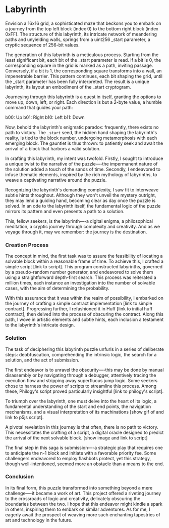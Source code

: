# Labyrinth

Envision a 16x16 grid, a sophisticated maze that beckons you to embark on a journey from the top left block (index 0) to the bottom right block (index 0xFF). The structure of this labyrinth, its intricate network of meandering paths and unyielding walls, springs from a uint256 _start parameter, a cryptic sequence of 256-bit values.

The generation of this labyrinth is a meticulous process. Starting from the least significant bit, each bit of the _start parameter is read. If a bit is 0, the corresponding square in the grid is marked as a path, inviting passage. Conversely, if a bit is 1, the corresponding square transforms into a wall, an impenetrable barrier. This pattern continues, each bit shaping the grid, until the _start parameter has been fully interpreted. The result is a unique labyrinth, its layout an embodiment of the _start cryptogram.

Journeying through this labyrinth is a quest in itself, granting the options to move up, down, left, or right. Each direction is but a 2-byte value, a humble command that guides your path:

b00: Up
b01: Right
b10: Left
b11: Down

Now, behold the labyrinth's enigmatic paradox: frequently, there exists no path to victory. The `_start` seed, the hidden hand shaping the labyrinth's reality, is tied to the block number, undergoing metamorphosis with each emerging block. The gauntlet is thus thrown: to patiently seek and await the arrival of a block that harbors a valid solution.

In crafting this labyrinth, my intent was twofold. Firstly, I sought to introduce a unique twist to the narrative of the puzzle—-the impermanent nature of the solution added a touch of the sands of time. Secondly, I endeavored to infuse thematic elements, inspired by the rich mythology of labyrinths, to weave a captivating narrative around the puzzle.

Recognizing the labyrinth's demanding complexity, I saw fit to interweave subtle hints throughout. Although they won't unveil the mystery outright, they may lend a guiding hand, becoming clear as day once the puzzle is solved. In an ode to the labyrinth itself, the fundamental logic of the puzzle mirrors its pattern and even presents a path to a solution.

This, fellow seekers, is the labyrinth—-a digital enigma, a philosophical meditation, a cryptic journey through complexity and creativity. And as we voyage through it, may we remember: the journey is the destination.

### Creation Process

The concept in mind, the first task was to assure the feasibility of locating a solvable block within a reasonable frame of time. To achieve this, I crafted a simple script [link to script]. This program constructed labyrinths, governed by a pseudo-random number generator, and endeavored to solve them using a straightforward depth-first search. This process was reiterated a million times, each instance an investigation into the number of solvable cases, with the aim of determining the probability.

With this assurance that it was within the realm of possibility, I embarked on the journey of crafting a simple contract implementation [link to simple contract]. Progressing further, I refashioned it in Huff [link to initial huff contract], then delved into the process of obscuring the contract. Along this path, I wove in artistic elements and subtle hints, each inclusion a testament to the labyrinth's intricate design.

### Solution

The task of deciphering this labyrinth puzzle unfurls in a series of deliberate steps: deobfuscation, comprehending the intrinsic logic, the search for a solution, and the act of submission.

The first endeavor is to unravel the obscurity—-this may be done by manual disassembly or by navigating through a debugger, attentively tracing the execution flow and stripping away superfluous jump logic. Some seekers chose to harness the power of scripts to streamline this process. Among these, Philogy's script proved particularly insightful [link to philogy's script].

To triumph over the labyrinth, one must delve into the heart of its logic, a fundamental understanding of the start and end points, the navigation mechanisms, and a visual interpretation of its machinations [show gif of and link to p5js script].

A pivotal revelation in this journey is that often, there is no path to victory. This necessitates the crafting of a script, a digital oracle designed to predict the arrival of the next solvable block. [show image and link to script]

The final step in this saga is submission—-a strategic play that requires one to anticipate the n-1 block and initiate with a favorable priority fee. Some challengers endeavored to employ flashbots protect, yet this strategy, though well-intentioned, seemed more an obstacle than a means to the end.

### Conclusion

In its final form, this puzzle transformed into something beyond a mere challenge—-it became a work of art. This project offered a riveting journey to the crossroads of logic and creativity, delicately obscuring the boundaries between the two. I hope that this endeavor might kindle a spark in others, inspiring them to embark on similar adventures. As for me, I eagerly await the prospect of weaving more such enchanting tapestries of art and technology in the future.